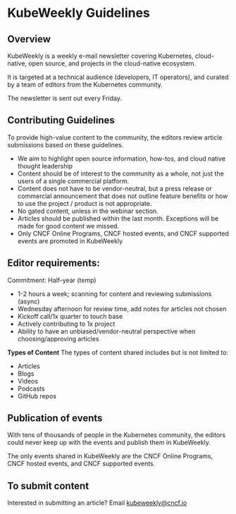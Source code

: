 # KubeWeekly Guidelines

## Overview

KubeWeekly is a weekly e-mail newsletter covering Kubernetes, cloud-native, open source, and projects in the cloud-native ecosystem.

It is targeted at a technical audience (developers, IT operators), and curated by a team of editors from the Kubernetes community.

The newsletter is sent out every Friday.

## Contributing Guidelines

To provide high-value content to the community, the editors review article submissions based on these guidelines.

* We aim to highlight open source information, how-tos, and cloud native thought leadership
* Content should be of interest to the community as a whole, not just the users of a single commercial platform.
* Content does not have to be vendor-neutral, but a press release or commercial announcement that does not outline feature benefits or how to use the project / product is not appropriate.
* No gated content, unless in the webinar section.
* Articles should be published within the last month. Exceptions will be made for good content we missed.
* Only CNCF Online Programs, CNCF hosted events, and CNCF supported events are promoted in KubeWeekly

## Editor requirements:

Commitment: Half-year (temp)

* 1-2 hours a week; scanning for content and reviewing submissions (async)
* Wednesday afternoon for review time, add notes for articles not chosen
* Kickoff call/1x quarter to touch base 
* Actively contributing to 1x project
* Ability to have an unbiased/vendor-neutral perspective when choosing/approving articles


**Types of Content**
The types of content shared includes but is not limited to: 
* Articles
* Blogs
* Videos
* Podcasts
* GitHub repos
 
## Publication of events

With tens of thousands of people in the Kubernetes community, the editors could never keep up with the events and publish them in KubeWeekly. 

The only events shared in KubeWeekly are the CNCF Online Programs, CNCF hosted events, and CNCF supported events.

## To submit content
 
Interested in submitting an article? Email kubeweekly@cncf.io
